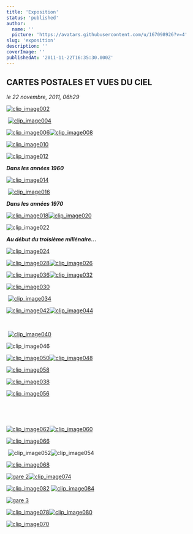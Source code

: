 ```yaml
---
title: 'Exposition'
status: 'published'
author:
  name: ''
  picture: 'https://avatars.githubusercontent.com/u/167098926?v=4'
slug: 'exposition'
description: ''
coverImage: ''
publishedAt: '2011-11-22T16:35:30.000Z'
---
```


## CARTES POSTALES ET VUES DU CIEL

*le 22 novembre, 2011, 06h29*

[![clip_image002](https://beguelins.net/blog/public/Windows-Live-Writer/2226fe00f7c0_FA33/clip_image002_thumb.jpg "clip_image002")](https://beguelins.net/blog/public/Windows-Live-Writer/2226fe00f7c0_FA33/clip_image002_2.jpg)

 [![clip_image004](https://beguelins.net/blog/public/Windows-Live-Writer/2226fe00f7c0_FA33/clip_image004_thumb.jpg "clip_image004")](https://beguelins.net/blog/public/Windows-Live-Writer/2226fe00f7c0_FA33/clip_image004_2.jpg)

[![clip_image006](https://beguelins.net/blog/public/Windows-Live-Writer/2226fe00f7c0_FA33/clip_image006_thumb.jpg "clip_image006")](https://beguelins.net/blog/public/Windows-Live-Writer/2226fe00f7c0_FA33/clip_image006_2.jpg)[![clip_image008](https://beguelins.net/blog/public/Windows-Live-Writer/2226fe00f7c0_FA33/clip_image008_thumb.jpg "clip_image008")](https://beguelins.net/blog/public/Windows-Live-Writer/2226fe00f7c0_FA33/clip_image008_2.jpg)

[![clip_image010](https://beguelins.net/blog/public/Windows-Live-Writer/2226fe00f7c0_FA33/clip_image010_thumb.jpg "clip_image010")](https://beguelins.net/blog/public/Windows-Live-Writer/2226fe00f7c0_FA33/clip_image010_2.jpg)

[![clip_image012](https://beguelins.net/blog/public/Windows-Live-Writer/2226fe00f7c0_FA33/clip_image012_thumb.jpg "clip_image012")](https://beguelins.net/blog/public/Windows-Live-Writer/2226fe00f7c0_FA33/clip_image012_2.jpg)

***Dans les années 1960***

[![clip_image014](https://beguelins.net/blog/public/Windows-Live-Writer/2226fe00f7c0_FA33/clip_image014_thumb.jpg "clip_image014")](https://beguelins.net/blog/public/Windows-Live-Writer/2226fe00f7c0_FA33/clip_image014_2.jpg)

 [![clip_image016](https://beguelins.net/blog/public/Windows-Live-Writer/2226fe00f7c0_FA33/clip_image016_thumb.jpg "clip_image016")](https://beguelins.net/blog/public/Windows-Live-Writer/2226fe00f7c0_FA33/clip_image016_2.jpg)

***Dans les années 1970***

[![clip_image018](https://beguelins.net/blog/public/Windows-Live-Writer/2226fe00f7c0_FA33/clip_image018_thumb.jpg "clip_image018")](https://beguelins.net/blog/public/Windows-Live-Writer/2226fe00f7c0_FA33/clip_image018_2.jpg)[![clip_image020](https://beguelins.net/blog/public/Windows-Live-Writer/2226fe00f7c0_FA33/clip_image020_thumb.jpg "clip_image020")](https://beguelins.net/blog/public/Windows-Live-Writer/2226fe00f7c0_FA33/clip_image020_2.jpg)

![clip_image022](https://beguelins.net/blog/public/Windows-Live-Writer/2226fe00f7c0_FA33/clip_image022_thumb.jpg "clip_image022")

***Au début du troisième millénaire…***

[![clip_image024](https://beguelins.net/blog/public/Windows-Live-Writer/2226fe00f7c0_FA33/clip_image024_thumb.jpg "clip_image024")](https://beguelins.net/blog/public/Windows-Live-Writer/2226fe00f7c0_FA33/clip_image024_2.jpg)

[![clip_image028](https://beguelins.net/blog/public/Windows-Live-Writer/2226fe00f7c0_FA33/clip_image028_thumb.jpg "clip_image028")](https://beguelins.net/blog/public/Windows-Live-Writer/2226fe00f7c0_FA33/clip_image028_2.jpg)[![clip_image026](https://beguelins.net/blog/public/Windows-Live-Writer/2226fe00f7c0_FA33/clip_image026_thumb.jpg "clip_image026")](https://beguelins.net/blog/public/Windows-Live-Writer/2226fe00f7c0_FA33/clip_image026_2.jpg)

[![clip_image036](https://beguelins.net/blog/public/Windows-Live-Writer/2226fe00f7c0_FA33/clip_image036_thumb.jpg "clip_image036")](https://beguelins.net/blog/public/Windows-Live-Writer/2226fe00f7c0_FA33/clip_image036_2.jpg)[![clip_image032](https://beguelins.net/blog/public/Windows-Live-Writer/2226fe00f7c0_FA33/clip_image032_thumb.jpg "clip_image032")](https://beguelins.net/blog/public/Windows-Live-Writer/2226fe00f7c0_FA33/clip_image032_2.jpg)

[![clip_image030](https://beguelins.net/blog/public/Windows-Live-Writer/2226fe00f7c0_FA33/clip_image030_thumb.jpg "clip_image030")](https://beguelins.net/blog/public/Windows-Live-Writer/2226fe00f7c0_FA33/clip_image030_2.jpg)

 [![clip_image034](https://beguelins.net/blog/public/Windows-Live-Writer/2226fe00f7c0_FA33/clip_image034_thumb.jpg "clip_image034")](https://beguelins.net/blog/public/Windows-Live-Writer/2226fe00f7c0_FA33/clip_image034_2.jpg)

[![clip_image042](https://beguelins.net/blog/public/Windows-Live-Writer/2226fe00f7c0_FA33/clip_image042_thumb.jpg "clip_image042")](https://beguelins.net/blog/public/Windows-Live-Writer/2226fe00f7c0_FA33/clip_image042_2.jpg)[![clip_image044](https://beguelins.net/blog/public/Windows-Live-Writer/2226fe00f7c0_FA33/clip_image044_thumb.jpg "clip_image044")](https://beguelins.net/blog/public/Windows-Live-Writer/2226fe00f7c0_FA33/clip_image044_2.jpg)

 

 [![clip_image040](https://beguelins.net/blog/public/Windows-Live-Writer/2226fe00f7c0_FA33/clip_image040_thumb.jpg "clip_image040")](https://beguelins.net/blog/public/Windows-Live-Writer/2226fe00f7c0_FA33/clip_image040_2.jpg)

![clip_image046](https://beguelins.net/blog/public/Windows-Live-Writer/2226fe00f7c0_FA33/clip_image046_thumb.jpg "clip_image046")

[![clip_image050](https://beguelins.net/blog/public/Windows-Live-Writer/2226fe00f7c0_FA33/clip_image050_thumb.jpg "clip_image050")](https://beguelins.net/blog/public/Windows-Live-Writer/2226fe00f7c0_FA33/clip_image050_2.jpg)[![clip_image048](https://beguelins.net/blog/public/Windows-Live-Writer/2226fe00f7c0_FA33/clip_image048_thumb.jpg "clip_image048")](https://beguelins.net/blog/public/Windows-Live-Writer/2226fe00f7c0_FA33/clip_image048_2.jpg)

[![clip_image058](https://beguelins.net/blog/public/Windows-Live-Writer/2226fe00f7c0_FA33/clip_image058_thumb.jpg "clip_image058")](https://beguelins.net/blog/public/Windows-Live-Writer/2226fe00f7c0_FA33/clip_image058_2.jpg)

[![clip_image038](https://beguelins.net/blog/public/Windows-Live-Writer/2226fe00f7c0_FA33/clip_image038_thumb.jpg "clip_image038")](https://beguelins.net/blog/public/Windows-Live-Writer/2226fe00f7c0_FA33/clip_image038_2.jpg)

[![clip_image056](https://beguelins.net/blog/public/Windows-Live-Writer/2226fe00f7c0_FA33/clip_image056_thumb.jpg "clip_image056")](https://beguelins.net/blog/public/Windows-Live-Writer/2226fe00f7c0_FA33/clip_image056_2.jpg)

 

 

[![clip_image062](https://beguelins.net/blog/public/Windows-Live-Writer/2226fe00f7c0_FA33/clip_image062_thumb.jpg "clip_image062")](https://beguelins.net/blog/public/Windows-Live-Writer/2226fe00f7c0_FA33/clip_image062_2.jpg)[![clip_image060](https://beguelins.net/blog/public/Windows-Live-Writer/2226fe00f7c0_FA33/clip_image060_thumb.jpg "clip_image060")](https://beguelins.net/blog/public/Windows-Live-Writer/2226fe00f7c0_FA33/clip_image060_2.jpg)

[![clip_image066](https://beguelins.net/blog/public/Windows-Live-Writer/2226fe00f7c0_FA33/clip_image066_thumb.jpg "clip_image066")](https://beguelins.net/blog/public/Windows-Live-Writer/2226fe00f7c0_FA33/clip_image066_2.jpg)

 ![clip_image052](https://beguelins.net/blog/public/Windows-Live-Writer/2226fe00f7c0_FA33/clip_image052_thumb.jpg "clip_image052")![clip_image054](https://beguelins.net/blog/public/Windows-Live-Writer/2226fe00f7c0_FA33/clip_image054_thumb.jpg "clip_image054")

[![clip_image068](https://beguelins.net/blog/public/Windows-Live-Writer/2226fe00f7c0_FA33/clip_image068_thumb.jpg "clip_image068")](https://beguelins.net/blog/public/Windows-Live-Writer/2226fe00f7c0_FA33/clip_image068_2.jpg)

[![gare 2](https://beguelins.net/blog/public/Windows-Live-Writer/2226fe00f7c0_FA33/gare_2_thumb.jpg "gare 2")](https://beguelins.net/blog/public/Windows-Live-Writer/2226fe00f7c0_FA33/gare_2_2.jpg)[![clip_image074](https://beguelins.net/blog/public/Windows-Live-Writer/2226fe00f7c0_FA33/clip_image074_thumb.jpg "clip_image074")](https://beguelins.net/blog/public/Windows-Live-Writer/2226fe00f7c0_FA33/clip_image074_2.jpg)

[![clip_image082](https://beguelins.net/blog/public/Windows-Live-Writer/2226fe00f7c0_FA33/clip_image082_thumb.jpg "clip_image082")](https://beguelins.net/blog/public/Windows-Live-Writer/2226fe00f7c0_FA33/clip_image082_2.jpg) [![clip_image084](https://beguelins.net/blog/public/Windows-Live-Writer/2226fe00f7c0_FA33/clip_image084_thumb.jpg "clip_image084")](https://beguelins.net/blog/public/Windows-Live-Writer/2226fe00f7c0_FA33/clip_image084_2.jpg)

[![gare 3](https://beguelins.net/blog/public/Windows-Live-Writer/2226fe00f7c0_FA33/gare_3_thumb.jpg "gare 3")](https://beguelins.net/blog/public/Windows-Live-Writer/2226fe00f7c0_FA33/gare_3_2.jpg)

[![clip_image078](https://beguelins.net/blog/public/Windows-Live-Writer/2226fe00f7c0_FA33/clip_image078_thumb.jpg "clip_image078")](https://beguelins.net/blog/public/Windows-Live-Writer/2226fe00f7c0_FA33/clip_image078_2.jpg)[![clip_image080](https://beguelins.net/blog/public/Windows-Live-Writer/2226fe00f7c0_FA33/clip_image080_thumb.jpg "clip_image080")](https://beguelins.net/blog/public/Windows-Live-Writer/2226fe00f7c0_FA33/clip_image080_2.jpg)

[![clip_image070](https://beguelins.net/blog/public/Windows-Live-Writer/2226fe00f7c0_FA33/clip_image070_thumb.jpg "clip_image070")](https://beguelins.net/blog/public/Windows-Live-Writer/2226fe00f7c0_FA33/clip_image070_2.jpg)